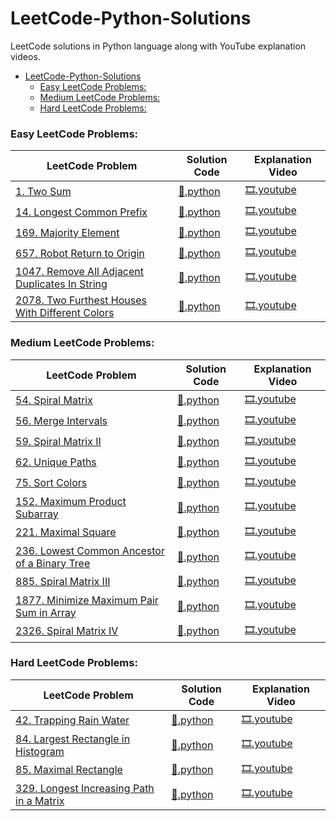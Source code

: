 # LeetCode-Python-Solutions
LeetCode solutions in Python language along with YouTube explanation videos.

- [LeetCode-Python-Solutions](#leetcode-python-solutions)
    - [Easy LeetCode Problems:](#easy-leetcode-problems)
    - [Medium LeetCode Problems:](#medium-leetcode-problems)
    - [Hard LeetCode Problems:](#hard-leetcode-problems)

### Easy LeetCode Problems:

| LeetCode Problem                                                                                                                                                 | Solution Code                                                                                                                                                                                          | Explanation Video                                                                   |
| ---------------------------------------------------------------------------------------------------------------------------------------------------------------- | ------------------------------------------------------------------------------------------------------------------------------------------------------------------------------------------------------ | ----------------------------------------------------------------------------------- |
| [1. Two Sum](https://leetcode.com/problems/two-sum/ "View Problem Statement On LeetCode")                                                                        | [:page_facing_up:.python](https://github.com/shaheershukur/LeetCode-Python-Solutions/blob/main/Python%20Solutions/1.%20Two%20Sum.py "View Solution Code")                                              | [:film_strip:.youtube](https://youtu.be/LVSE4e4IYmE "Watch Explanation on YouTube") |
| [14. Longest Common Prefix](https://leetcode.com/problems/longest-common-prefix/ "View Problem Statement On LeetCode")                                           | [:page_facing_up:.python](https://github.com/shaheershukur/LeetCode-Python-Solutions/blob/main/Python%20Solutions/14.%20Longest%20Common%20Prefix.py "View Solution Code")                             | [:film_strip:.youtube](https://youtu.be/qyTIu2vfWq4 "Watch Explanation on YouTube") |
| [169. Majority Element](https://leetcode.com/problems/majority-element/ "View Problem Statement On LeetCode")                                                    | [:page_facing_up:.python](https://github.com/shaheershukur/LeetCode-Python-Solutions/blob/main/Python%20Solutions/169.%20Majority%20Element.py "View Solution Code")                                   | [:film_strip:.youtube](https://youtu.be/2wX-X76THKI "Watch Explanation on YouTube") |
| [657. Robot Return to Origin](https://leetcode.com/problems/robot-return-to-origin/ "View Problem Statement On LeetCode")                                        | [:page_facing_up:.python](https://github.com/shaheershukur/LeetCode-Python-Solutions/blob/main/Python%20Solutions/657.%20Robot%20Return%20to%20Origin.py "View Solution Code")                         | [:film_strip:.youtube](https://youtu.be/a2dE7K14-MA "Watch Explanation on YouTube") |
| [1047. Remove All Adjacent Duplicates In String](https://leetcode.com/problems/remove-all-adjacent-duplicates-in-string/ "View Problem Statement On LeetCode")   | [:page_facing_up:.python](https://github.com/shaheershukur/LeetCode-Python-Solutions/blob/main/Python%20Solutions/1047.%20Remove%20All%20Adjacent%20Duplicates%20In%20String.py "View Solution Code")  | [:film_strip:.youtube](https://youtu.be/2J79Lwu3o-c "Watch Explanation on YouTube") |
| [2078. Two Furthest Houses With Different Colors](https://leetcode.com/problems/two-furthest-houses-with-different-colors/ "View Problem Statement On LeetCode") | [:page_facing_up:.python](https://github.com/shaheershukur/LeetCode-Python-Solutions/blob/main/Python%20Solutions/2078.%20Two%20Furthest%20Houses%20With%20Different%20Colors.py "View Solution Code") | [:film_strip:.youtube](https://youtu.be/DNwy6NcLj3k "Watch Explanation on YouTube") |

### Medium LeetCode Problems:

| LeetCode Problem                                                                                                                                            | Solution Code                                                                                                                                                                                         | Explanation Video                                                                   |
| ----------------------------------------------------------------------------------------------------------------------------------------------------------- | ----------------------------------------------------------------------------------------------------------------------------------------------------------------------------------------------------- | ----------------------------------------------------------------------------------- |
| [54. Spiral Matrix](https://leetcode.com/problems/spiral-matrix/ "View Problem Statement On LeetCode")                                                      | [:page_facing_up:.python](https://github.com/shaheershukur/LeetCode-Python-Solutions/blob/main/Python%20Solutions/54.%20Spiral%20Matrix.py "View Solution Code")                                      | [:film_strip:.youtube](https://youtu.be/2J6paJcM710 "Watch Explanation on YouTube") |
| [56. Merge Intervals](https://leetcode.com/problems/merge-intervals/ "View Problem Statement On LeetCode")                                                  | [:page_facing_up:.python](https://github.com/shaheershukur/LeetCode-Python-Solutions/blob/main/Python%20Solutions/56.%20Merge%20Intervals.py "View Solution Code")                                    | [:film_strip:.youtube](https://youtu.be/iD68J9FdfVg "Watch Explanation on YouTube") |
| [59. Spiral Matrix II](https://leetcode.com/problems/spiral-matrix-ii/ "View Problem Statement On LeetCode")                                                | [:page_facing_up:.python](https://github.com/shaheershukur/LeetCode-Python-Solutions/blob/main/Python%20Solutions/59.%20Spiral%20Matrix%20II.py "View Solution Code")                                 | [:film_strip:.youtube](https://youtu.be/FQEY9qImr0E "Watch Explanation on YouTube") |
| [62. Unique Paths](https://leetcode.com/problems/unique-paths/ "View Problem Statement On LeetCode")                                                        | [:page_facing_up:.python](https://github.com/shaheershukur/LeetCode-Python-Solutions/blob/main/Python%20Solutions/62.%20Unique%20Paths.py "View Solution Code")                                       | [:film_strip:.youtube](https://youtu.be/2Ws2ME9yoEc "Watch Explanation on YouTube") |
| [75. Sort Colors](https://leetcode.com/problems/sort-colors/ "View Problem Statement On LeetCode")                                                          | [:page_facing_up:.python](https://github.com/shaheershukur/LeetCode-Python-Solutions/blob/main/Python%20Solutions/75.%20Sort%20Colors.py "View Solution Code")                                        | [:film_strip:.youtube](https://youtu.be/_pRSscj5igw "Watch Explanation on YouTube") |
| [152. Maximum Product Subarray](https://leetcode.com/problems/maximum-product-subarray/ "View Problem Statement On LeetCode")                               | [:page_facing_up:.python](https://github.com/shaheershukur/LeetCode-Python-Solutions/blob/main/Python%20Solutions/152.%20Maximum%20Product%20Subarray.py "View Solution Code")                        | [:film_strip:.youtube](https://youtu.be/hbzPkxYfGbk "Watch Explanation on YouTube") |
| [221. Maximal Square](https://leetcode.com/problems/maximal-square/ "View Problem Statement On LeetCode")                                                   | [:page_facing_up:.python](https://github.com/shaheershukur/LeetCode-Python-Solutions/blob/main/Python%20Solutions/221.%20Maximal%20Square.py "View Solution Code")                                    | [:film_strip:.youtube](https://youtu.be/cqPKYGrnXyw "Watch Explanation on YouTube") |
| [236. Lowest Common Ancestor of a Binary Tree](https://leetcode.com/problems/lowest-common-ancestor-of-a-binary-tree/ "View Problem Statement On LeetCode") | [:page_facing_up:.python](https://github.com/shaheershukur/LeetCode-Python-Solutions/blob/main/Python%20Solutions/236.%20Lowest%20Common%20Ancestor%20of%20a%20Binary%20Tree.py "View Solution Code") | [:film_strip:.youtube](https://youtu.be/91jwWzvBreo "Watch Explanation on YouTube") |
| [885. Spiral Matrix III](https://leetcode.com/problems/spiral-matrix-iii/ "View Problem Statement On LeetCode")                                             | [:page_facing_up:.python](https://github.com/shaheershukur/LeetCode-Python-Solutions/blob/main/Python%20Solutions/885.%20Spiral%20Matrix%20III.py "View Solution Code")                               | [:film_strip:.youtube](https://youtu.be/J5Duze0IgII "Watch Explanation on YouTube") |
| [1877. Minimize Maximum Pair Sum in Array](https://leetcode.com/problems/minimize-maximum-pair-sum-in-array/ "View Problem Statement On LeetCode")          | [:page_facing_up:.python](https://github.com/shaheershukur/LeetCode-Python-Solutions/blob/main/Python%20Solutions/1877.%20Minimize%20Maximum%20Pair%20Sum%20in%20Array.py "View Solution Code")       | [:film_strip:.youtube](https://youtu.be/gfknIRBvMLE "Watch Explanation on YouTube") |
| [2326. Spiral Matrix IV](https://leetcode.com/problems/spiral-matrix-iv/ "View Problem Statement On LeetCode")                                              | [:page_facing_up:.python](https://github.com/shaheershukur/LeetCode-Python-Solutions/blob/main/Python%20Solutions/2326.%20Spiral%20Matrix%20IV.py "View Solution Code")                               | [:film_strip:.youtube](https://youtu.be/U4Tnms16Imk "Watch Explanation on YouTube") |

### Hard LeetCode Problems:

| LeetCode Problem                                                                                                                                    | Solution Code                                                                                                                                                                                   | Explanation Video                                                                   |
| --------------------------------------------------------------------------------------------------------------------------------------------------- | ----------------------------------------------------------------------------------------------------------------------------------------------------------------------------------------------- | ----------------------------------------------------------------------------------- |
| [42. Trapping Rain Water](https://leetcode.com/problems/trapping-rain-water/ "View Problem Statement On LeetCode")                                  | [:page_facing_up:.python](https://github.com/shaheershukur/LeetCode-Python-Solutions/blob/main/Python%20Solutions/42.%20Trapping%20Rain%20Water.py "View Solution Code")                        | [:film_strip:.youtube](https://youtu.be/nwdM2htNgNw "Watch Explanation on YouTube") |
| [84. Largest Rectangle in Histogram](https://leetcode.com/problems/largest-rectangle-in-histogram/ "View Problem Statement On LeetCode")            | [:page_facing_up:.python](https://github.com/shaheershukur/LeetCode-Python-Solutions/blob/main/Python%20Solutions/84.%20Largest%20Rectangle%20in%20Histogram.py "View Solution Code")           | [:film_strip:.youtube](https://youtu.be/tkiM_maIkv4 "Watch Explanation on YouTube") |
| [85. Maximal Rectangle](https://leetcode.com/problems/maximal-rectangle/ "View Problem Statement On LeetCode")                                      | [:page_facing_up:.python](https://github.com/shaheershukur/LeetCode-Python-Solutions/blob/main/Python%20Solutions/85.%20Maximal%20Rectangle.py "View Solution Code")                            | [:film_strip:.youtube](https://youtu.be/9axHSSBfjcE "Watch Explanation on YouTube") |
| [329. Longest Increasing Path in a Matrix](https://leetcode.com/problems/longest-increasing-path-in-a-matrix/ "View Problem Statement On LeetCode") | [:page_facing_up:.python](https://github.com/shaheershukur/LeetCode-Python-Solutions/blob/main/Python%20Solutions/329.%20Longest%20Increasing%20Path%20in%20a%20Matrix.py "View Solution Code") | [:film_strip:.youtube](https://youtu.be/Brt9cWLdLwA "Watch Explanation on YouTube") |
